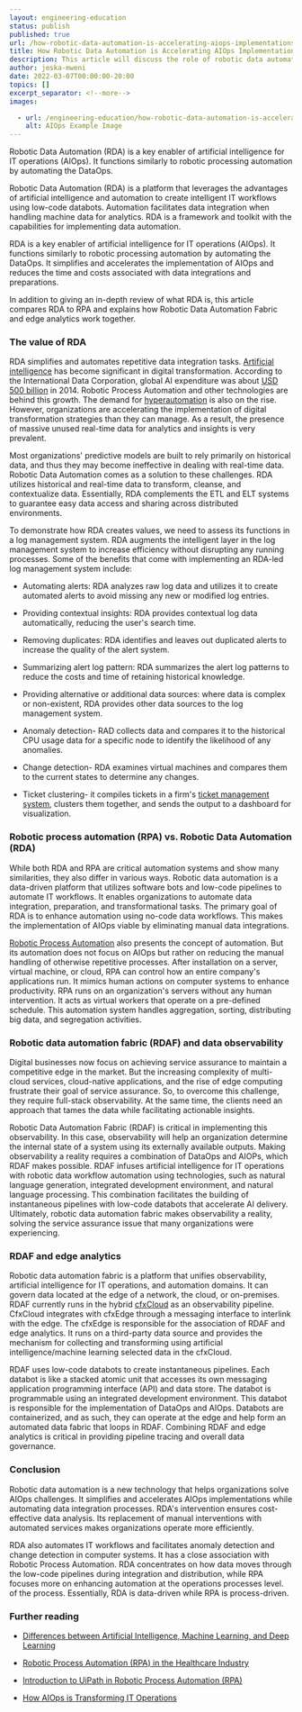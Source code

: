 ```yaml
---
layout: engineering-education
status: publish
published: true
url: /how-robotic-data-automation-is-accelerating-aiops-implementations/
title: How Robotic Data Automation is Accelerating AIOps Implementations
description: This article will discuss the role of robotic data automation in accelerating the implementation of artificial intelligence for IT operations.
author: jeska-mweni
date: 2022-03-07T00:00:00-20:00
topics: []
excerpt_separator: <!--more-->
images:

  - url: /engineering-education/how-robotic-data-automation-is-accelerating-aiops-implementations/hero.png
    alt: AIOps Example Image
---
```

Robotic Data Automation (RDA) is a key enabler of artificial intelligence for IT operations (AIOps). It functions similarly to robotic processing automation by automating the DataOps.
<!--more-->

Robotic Data Automation (RDA) is a platform that leverages the advantages of artificial intelligence and automation to create intelligent IT workflows using low-code databots. Automation facilitates data integration when handling machine data for analytics. RDA is a framework and toolkit with the capabilities for implementing data automation.

RDA is a key enabler of artificial intelligence for IT operations (AIOps). It functions similarly to robotic processing automation by automating the DataOps. It simplifies and accelerates the implementation of AIOps and reduces the time and costs associated with data integrations and preparations.

In addition to giving an in-depth review of what RDA is, this article compares RDA to RPA and explains how Robotic Data Automation Fabric and edge analytics work together.

### The value of RDA
RDA simplifies and automates repetitive data integration tasks. [Artificial intelligence](/engineering-education/artificial-intelligence-future/) has become significant in digital transformation. According to the International Data Corporation, global AI expenditure was about [USD 500 billion](https://www.forbes.com/sites/forbestechcouncil/2021/08/03/how-robotic-data-automation-could-automate-data-pipelines/?sh=29c2746b4e58) in 2014. Robotic Process Automation and other technologies are behind this growth. The demand for [hyperautomation](/engineering-education/accelerating-automation-with-hyper-automation/) is also on the rise. However, organizations are accelerating the implementation of digital transformation strategies than they can manage. As a result, the presence of massive unused real-time data for analytics and insights is very prevalent.

Most organizations' predictive models are built to rely primarily on historical data, and thus they may become ineffective in dealing with real-time data. Robotic Data Automation comes as a solution to these challenges. RDA utilizes historical and real-time data to transform, cleanse, and contextualize data. Essentially, RDA complements the ETL and ELT systems to guarantee easy data access and sharing across distributed environments.

To demonstrate how RDA creates values, we need to assess its functions in a log management system. RDA augments the intelligent layer in the log management system to increase efficiency without disrupting any running processes. Some of the benefits that come with implementing an RDA-led log management system include:

- Automating alerts: RDA analyzes raw log data and utilizes it to create automated alerts to avoid missing any new or modified log entries.
- Providing contextual insights: RDA provides contextual log data automatically, reducing the user's search time.
- Removing duplicates: RDA identifies and leaves out duplicated alerts to increase the quality of the alert system.
- Summarizing alert log pattern: RDA summarizes the alert log patterns to reduce the costs and time of retaining historical knowledge.
- Providing alternative or additional data sources: where data is complex or non-existent, RDA provides other data sources to the log management system.

- Anomaly detection- RAD collects data and compares it to the historical CPU usage data for a specific node to identify the likelihood of any anomalies.
- Change detection- RDA examines virtual machines and compares them to the current states to determine any changes.
- Ticket clustering- it compiles tickets in a firm's [ticket management system](https://www.itbusinessedge.com/data-center/finding-value-in-robotic-data-automation/), clusters them together, and sends the output to a dashboard for visualization.

### Robotic process automation (RPA) vs. Robotic Data Automation (RDA)
While both RDA and RPA are critical automation systems and show many similarities, they also differ in various ways. Robotic data automation is a data-driven platform that utilizes software bots and low-code pipelines to automate IT workflows. It enables organizations to automate data integration, preparation, and transformational tasks. The primary goal of RDA is to enhance automation using no-code data workflows. This makes the implementation of AIOps viable by eliminating manual data integrations.

[Robotic Process Automation](/engineering-education/what-is-robotic-process-automation/) also presents the concept of automation. But its automation does not focus on AIOps but rather on reducing the manual handling of otherwise repetitive processes. After installation on a server, virtual machine, or cloud, RPA can control how an entire company's applications run. It mimics human actions on computer systems to enhance productivity. RPA runs on an organization's servers without any human intervention. It acts as virtual workers that operate on a pre-defined schedule. This automation system handles aggregation, sorting, distributing big data, and segregation activities.

### Robotic data automation fabric (RDAF) and data observability
Digital businesses now focus on achieving service assurance to maintain a competitive edge in the market. But the increasing complexity of multi-cloud services, cloud-native applications, and the rise of edge computing frustrate their goal of service assurance. So, to overcome this challenge, they require full-stack observability. At the same time, the clients need an approach that tames the data while facilitating actionable insights.

Robotic Data Automation Fabric (RDAF) is critical in implementing this observability. In this case, observability will help an organization determine the internal state of a system using its externally available outputs. Making observability a reality requires a combination of DataOps and AIOPs, which RDAF makes possible. RDAF infuses artificial intelligence for IT operations with robotic data workflow automation using technologies, such as natural language generation, integrated development environment, and natural language processing. This combination facilitates the building of instantaneous pipelines with low-code databots that accelerate AI delivery. Ultimately, robotic data automation fabric makes observability a reality, solving the service assurance issue that many organizations were experiencing.

### RDAF and edge analytics
Robotic data automation fabric is a platform that unifies observability, artificial intelligence for IT operations, and automation domains. It can govern data located at the edge of a network, the cloud, or on-premises. RDAF currently runs in the hybrid [cfxCloud](https://www.cloudfabrix.com/platform/) as an observability pipeline. CfxCloud integrates with cfxEdge through a messaging interface to interlink with the edge. The cfxEdge is responsible for the association of RDAF and edge analytics. It runs on a third-party data source and provides the mechanism for collecting and transforming using artificial intelligence/machine learning selected data in the cfxCloud.

RDAF uses low-code databots to create instantaneous pipelines. Each databot is like a stacked atomic unit that accesses its own messaging application programming interface (API) and data store. The databot is programmable using an integrated development environment. This databot is responsible for the implementation of DataOps and AIOps. Databots are containerized, and as such, they can operate at the edge and help form an automated data fabric that loops in RDAF. Combining RDAF and edge analytics is critical in providing pipeline tracing and overall data governance.

### Conclusion
Robotic data automation is a new technology that helps organizations solve AIOps challenges. It simplifies and accelerates AIOps implementations while automating data integration processes. RDA's intervention ensures cost-effective data analysis. Its replacement of manual interventions with automated services makes organizations operate more efficiently.

RDA also automates IT workflows and facilitates anomaly detection and change detection in computer systems. It has a close association with Robotic Process Automation. RDA concentrates on how data moves through the low-code pipelines during integration and distribution, while RPA focuses more on enhancing automation at the operations processes level. of the process. Essentially, RDA is data-driven while RPA is process-driven.

### Further reading
- [Differences between Artificial Intelligence, Machine Learning, and Deep Learning](/engineering-education/differences-between-artificial-intelligence-machine-learning-and-deep-learning/)

- [Robotic Process Automation (RPA) in the Healthcare Industry](/engineering-education/robotic-process-automation-use-cases-in-the-healthcare-industry/)

- [Introduction to UiPath in Robotic Process Automation (RPA)](/engineering-education/introduction-to-uipath-in-rpa/)

- [How AIOps is Transforming IT Operations](/engineering-education/how-aiops-is-transforming-it-operations/)

